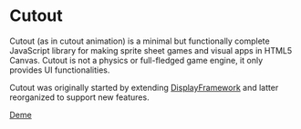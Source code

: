 Cutout
======

Cutout (as in cutout animation) is a minimal but functionally complete JavaScript library for making sprite sheet games and visual apps in HTML5 Canvas.
Cutout is not a physics or full-fledged game engine, it only provides UI functionalities.

Cutout was originally started by extending [DisplayFramework](https://github.com/phonegap/phonegap-app-fast-canvas/blob/master/Android/assets/www/DisplayFramework.js) and latter reorganized to support new features.

[Deme](http://piqnt.github.io/cutout/examples/sandbox/index.html)
